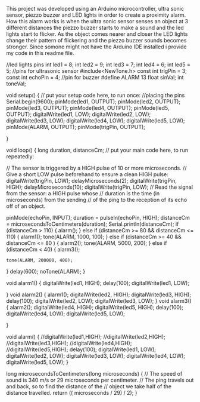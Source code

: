 This project was developed using an Arduino microcontroller, ultra sonic sensor, piezzo buzzer and LED lights in order 
to create a proximity alarm. How this alarm works is when the ultra sonic sensor senses an object at 3 different distances
the piezzo buzzer starts to make a sound and the led lights start to flicker. As the object comes nearer and closer
the LED lights change their pattern of flickering and the piezzo buzzer sounds becomes stronger. Since somone might
not have the Arduino IDE installed i provide my code in this readme file.


//led lights pins
int led1 = 8;
int led2 = 9;
int led3 = 7;
int led4 = 6;
int led5 = 5;
//pins for ultrasonic sensor
#include<NewTone.h>
const int trigPin = 3;
const int echoPin = 4;
//pin for buzzer
#define ALARM 13
float sinVal;
int toneVal;






void setup()
{
  // put your setup code here, to run once:
  //placing the pins
  Serial.begin(9600);
  pinMode(led1, OUTPUT);
  pinMode(led2, OUTPUT);
  pinMode(led3, OUTPUT);
  pinMode(led4, OUTPUT);
  pinMode(led5, OUTPUT);
  digitalWrite(led1, LOW);
  digitalWrite(led2, LOW);
  digitalWrite(led3, LOW);
  digitalWrite(led4, LOW);
  digitalWrite(led5, LOW);
  pinMode(ALARM, OUTPUT);
  pinMode(trigPin, OUTPUT);

}

void loop()
{
  long duration, distanceCm;
  // put your main code here, to run repeatedly:

  // The sensor is triggered by a HIGH pulse of 10 or more microseconds.
  // Give a short LOW pulse beforehand to ensure a clean HIGH pulse:
  digitalWrite(trigPin, LOW);
  delayMicroseconds(2);
  digitalWrite(trigPin, HIGH);
  delayMicroseconds(10);
  digitalWrite(trigPin, LOW);
  // Read the signal from the sensor: a HIGH pulse whose
  // duration is the time (in microseconds) from the sending
  // of the ping to the reception of its echo off of an object.

  pinMode(echoPin, INPUT);
  duration = pulseIn(echoPin, HIGH);
  distanceCm = microsecondsToCentimeters(duration);
  Serial.println(distanceCm);
  if (distanceCm > 110)
  {
    alarm();
  }
  else if (distanceCm >= 80 && distanceCm <= 110) {
    alarm1();
    tone(ALARM, 1000, 100);
  }
  else if (distanceCm >= 40 && distanceCm <= 80 ) {
    alarm2();
    tone(ALARM, 5000, 200);
  }
  else if (distanceCm < 40) {
    alarm3();

    tone(ALARM, 200000, 400);
    
  }
  delay(600);
  noTone(ALARM);
}


void alarm1()
{
  digitalWrite(led1, HIGH);
  delay(100);
  digitalWrite(led1, LOW);

}
void alarm2()
{
  alarm1();
  digitalWrite(led2, HIGH);
  digitalWrite(led3, HIGH);
  delay(100);
  digitalWrite(led2, LOW);
  digitalWrite(led3, LOW);
}
void alarm3()
{
  alarm2();
  digitalWrite(led4, HIGH);
  digitalWrite(led5, HIGH);
  delay(100);
  digitalWrite(led4, LOW);
  digitalWrite(led5, LOW);

}

void alarm()
{
  //digitalWrite(led1,HIGH);
  //digitalWrite(led2,HIGH);
  //digitalWrite(led3,HIGH);
  //digitalWrite(led4,HIGH);
  //digitalWrite(led5,HIGH);
  delay(100);
  digitalWrite(led1, LOW);
  digitalWrite(led2, LOW);
  digitalWrite(led3, LOW);
  digitalWrite(led4, LOW);
  digitalWrite(led5, LOW);
}


long microsecondsToCentimeters(long microseconds)
{
  // The speed of sound is 340 m/s or 29 microseconds per centimeter.
  // The ping travels out and back, so to find the distance of the
  // object we take half of the distance travelled.
  return (( microseconds / 29) / 2);
}